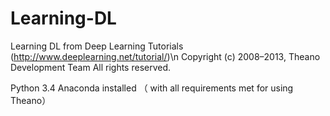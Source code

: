 # Learning-DL
Learning  DL from Deep Learning Tutorials (http://www.deeplearning.net/tutorial/)\n
Copyright (c) 2008–2013, Theano Development Team All rights reserved.


Python 3.4
Anaconda installed （ with all requirements met for using Theano）
